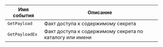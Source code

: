 Имя события | Описание
--- | ---
`GetPayload` | Факт доступа к содержимому секрета
`GetPayloadEx` | Факт доступа к содержимому секрета по каталогу или имени
